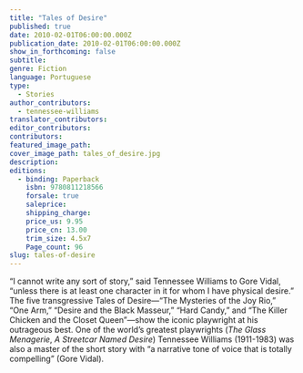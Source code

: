 ```yaml
---
title: "Tales of Desire"
published: true
date: 2010-02-01T06:00:00.000Z
publication_date: 2010-02-01T06:00:00.000Z
show_in_forthcoming: false
subtitle:
genre: Fiction
language: Portuguese
type:
  - Stories
author_contributors:
  - tennessee-williams
translator_contributors:
editor_contributors:
contributors:
featured_image_path:
cover_image_path: tales_of_desire.jpg
description:
editions:
  - binding: Paperback
    isbn: 9780811218566
    forsale: true
    saleprice:
    shipping_charge:
    price_us: 9.95
    price_cn: 13.00
    trim_size: 4.5x7
    Page_count: 96
slug: tales-of-desire
---
```


“I cannot write any sort of story,” said Tennessee Williams to Gore Vidal, “unless there is at least one character in it for whom I have physical desire.” The five transgressive Tales of Desire—“The Mysteries of the Joy Rio,” “One Arm,” “Desire and the Black Masseur,” “Hard Candy,” and “The Killer Chicken and the Closet Queen”—show the iconic playwright at his outrageous best. One of the world’s greatest playwrights (_The Glass Menagerie_, _A Streetcar Named Desire_) Tennessee Williams (1911-1983) was also a master of the short story with “a narrative tone of voice that is totally compelling” (Gore Vidal).

